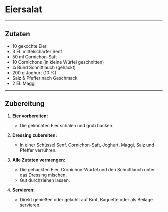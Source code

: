# Eiersalat  

---

## Zutaten  

- 10 gekochte Eier  
- 3 EL mittelscharfer Senf  
- 50 ml Cornichon-Saft  
- 10 Cornichons (in kleine Würfel geschnitten)  
- ¼ Bund Schnittlauch (gehackt)  
- 200 g Joghurt (10 %)  
- Salz & Pfeffer nach Geschmack  
- 2 EL Maggi  

---

## Zubereitung  

1. **Eier vorbereiten:**  
   - Die gekochten Eier schälen und grob hacken.  

2. **Dressing zubereiten:**  
   - In einer Schüssel Senf, Cornichon-Saft, Joghurt, Maggi, Salz und Pfeffer verrühren.  

3. **Alle Zutaten vermengen:**  
   - Die gehackten Eier, Cornichon-Würfel und den Schnittlauch unter das Dressing mischen.  
   - Gut durchziehen lassen.  

4. **Servieren:**  
   - Direkt genießen oder gekühlt auf Brot, Baguette oder als Beilage servieren.  
